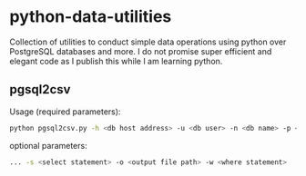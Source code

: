 # python-data-utilities
Collection of utilities to conduct simple data operations using python over PostgreSQL databases and more. I do not promise super efficient and elegant code as I publish this while I am learning python.

## pgsql2csv

Usage (required parameters):
```sh
python pgsql2csv.py -h <db host address> -u <db user> -n <db name> -p <db password> -t <tablename>
```

optional parameters:
```sh
... -s <select statement> -o <output file path> -w <where statement>
```
